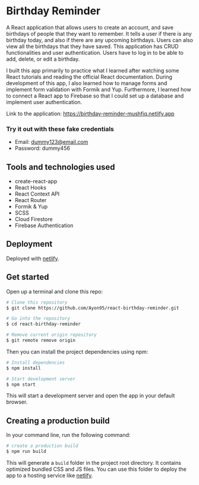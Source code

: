 # Birthday Reminder

A React application that allows users to create an account, and save birthdays of people that they want to remember. It tells a user if there is any birthday today, and also if there are any upcoming birthdays. Users can also view all the birthdays that they have saved. This application has CRUD functionalities and user authentication. Users have to log in to be able to add, delete, or edit a birthday.

I built this app primarily to practice what I learned after watching some React tutorials and reading the official React documentation. During development of this app, I also learned how to manage forms and implement form validation with Formik and Yup. Furthermore, I learned how to connect a React app to Firebase so that I could set up a database and implement user authentication.

Link to the application: https://birthday-reminder-mushfiq.netlify.app

### Try it out with these fake credentials

- Email: dummy123@email.com
- Password: dummy456

## Tools and technologies used

- create-react-app
- React Hooks
- React Context API
- React Router
- Formik & Yup
- SCSS
- Cloud Firestore
- Firebase Authentication

## Deployment

Deployed with [netlify](https://netlify.com/).

## Get started

Open up a terminal and clone this repo:

```bash
# Clone this repository
$ git clone https://github.com/Ayon95/react-birthday-reminder.git

# Go into the repository
$ cd react-birthday-reminder

# Remove current origin repository
$ git remote remove origin
```

Then you can install the project dependencies using npm:

```bash
# Install dependencies
$ npm install

# Start development server
$ npm start
```

This will start a development server and open the app in your default browser.

## Creating a production build

In your command line, run the following command:

```bash
# create a production build
$ npm run build
```

This will generate a `build` folder in the project root directory. It contains optimized bundled CSS and JS files. You can use this folder to deploy the app to a hosting service like [netlify](https://netlify.com/).
